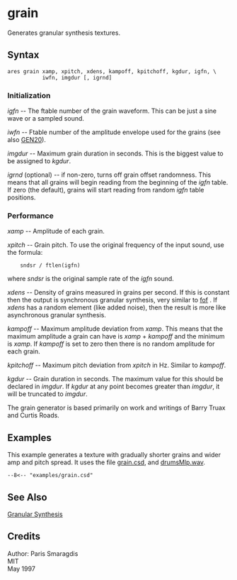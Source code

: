 <!--
id:grain
category:Signal Generators:Granular Synthesis
-->
# grain
Generates granular synthesis textures.

## Syntax
```csound-orc
ares grain xamp, xpitch, xdens, kampoff, kpitchoff, kgdur, igfn, \
           iwfn, imgdur [, igrnd]
```

### Initialization
_igfn_ -- The ftable number of the grain waveform. This can be just a sine wave or a sampled sound.
  
_iwfn_ -- Ftable number of the amplitude envelope used for the grains (see also  [GEN20](../../scoregens/gen20)).
  
_imgdur_ -- Maximum grain duration in seconds. This is the biggest value to be assigned to _kgdur_.
  
_igrnd_ (optional) -- if non-zero, turns off grain offset randomness. This means that all grains will begin reading from the beginning of the _igfn_ table. If zero (the default), grains will start reading from random _igfn_ table positions.

### Performance
_xamp_ -- Amplitude of each grain.
  
_xpitch_ -- Grain pitch. To use the original frequency of the input sound, use the formula:
``` csound-orc
    sndsr / ftlen(igfn)
```
where _sndsr_ is the original sample rate of the _igfn_ sound.
  
_xdens_ -- Density of grains measured in grains per second. If this is constant then the output is synchronous granular synthesis, very similar to  [fof](../../opcodes/fof) . If _xdens_ has a random element (like added noise), then the result is more like asynchronous granular synthesis.
  
_kampoff_ -- Maximum amplitude deviation from _xamp_. This means that the maximum amplitude a grain can have is _xamp_ + _kampoff_ and the minimum is _xamp_. If _kampoff_ is set to zero then there is no random amplitude for each grain.
  
_kpitchoff_ -- Maximum pitch deviation from _xpitch_ in Hz. Similar to _kampoff_.
  
_kgdur_ -- Grain duration in seconds. The maximum value for this should be declared in _imgdur_. If _kgdur_ at any point becomes greater than _imgdur_, it will be truncated to _imgdur_.
  
The grain generator is based primarily on work and writings of Barry Truax and Curtis Roads.

## Examples
This example generates a texture with gradually shorter grains and wider amp and pitch spread. It uses the file [grain.csd](../../examples/grain.csd), and [drumsMlp.wav](../../examples/drumsMlp.wav).
``` csound-orc title="Example of the grain opcode." linenums="1"
--8<-- "examples/grain.csd"
```

## See Also
[Granular Synthesis](../../siggen/granular)

## Credits
Author: Paris Smaragdis  
MIT  
May 1997
